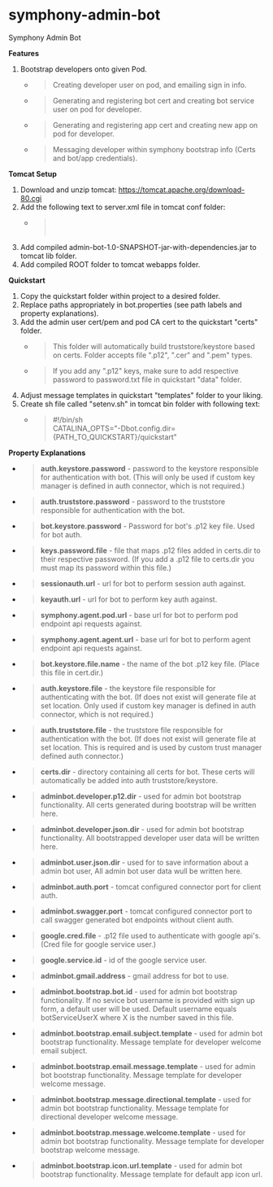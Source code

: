 # symphony-admin-bot
Symphony Admin Bot

**Features**
1. Bootstrap developers onto given Pod.
   - > Creating developer user on pod, and emailing sign in info.
   - > Generating and registering bot cert and creating bot service user on pod for developer.
   - > Generating and registering app cert and creating new app on pod for developer.
   - > Messaging developer within symphony bootstrap info (Certs and bot/app credentials).

**Tomcat Setup**
1. Download and unzip tomcat: https://tomcat.apache.org/download-80.cgi
2. Add the following text to server.xml file in tomcat conf folder:
   - > <Connector port= "{ADD_DESIRED_AUTH_PORT_HERE}"  
       protocol="org.apache.coyote.http11.Http11NioProtocol" 
       SSLEnabled= "true" maxThreads="150" scheme="https" secure="true"  
       keystoreFile="./certs/tomcat.keystore"  
       keystorePass="{ADD_TOMCAT_KEYSTORE_PASSWORD_HERE}"  
       truststoreFile="./certs/server.truststore"  
       trustManagerClassName="com.symphony.adminbot.model.tomcat.TomcatCertManager" 
       truststorePass="{ADD_TOMCAT_TRUSTORE_PASSWORD}"  
       clientAuth="true" sslProtocol="TLS" /> <br/>
       <br/><Connector port= "{ADD_DESIRED_SWAGGER_PORT_HERE}"  
       protocol="org.apache.coyote.http11.Http11NioProtocol" 
       SSLEnabled= "true" maxThreads="150" scheme="https" secure="true"  
       keystoreFile="./certs/tomcat.keystore"  
       keystorePass="{TOMCAT_KEYSTORE_PASSWORD}"  
       truststoreFile="./certs/server.truststore"  
       truststorePass="{ADD_TOMCAT_TRUSTORE_PASSWORD_HERE}"  
       clientAuth="false" sslProtocol="TLS" /> 
3. Add compiled admin-bot-1.0-SNAPSHOT-jar-with-dependencies.jar to tomcat lib folder.
4. Add compiled ROOT folder to tomcat webapps folder.

**Quickstart**
1. Copy the quickstart folder within project to a desired folder.
2. Replace paths appropriately in bot.properties (see path labels and property explanations).
3. Add the admin user cert/pem and pod CA cert to the quickstart "certs" folder. 
   - > This folder will automatically build truststore/keystore based on certs. Folder accepts file ".p12", ".cer" and ".pem" types.
   - > If you add any ".p12" keys, make sure to add respective password to password.txt file in quickstart "data" folder.
5. Adjust message templates in quickstart "templates" folder to your liking.
6. Create sh file called "setenv.sh" in tomcat bin folder with following text:
   - > \#!/bin/sh <br/> CATALINA_OPTS="-Dbot.config.dir={PATH_TO_QUICKSTART}/quickstart" 

**Property Explanations**
- >  **auth.keystore.password** - password to the keystore responsible for authentication with bot. (This will only be used if custom key manager is defined in auth connector, which is not required.)
- >  **auth.truststore.password** - password to the truststore responsible for authentication with the bot.
- >  **bot.keystore.password** - Password for bot's .p12 key file. Used for bot auth.
- >  **keys.password.file** - file that maps .p12 files added in certs.dir to their respective password. (If you add a .p12 file to certs.dir you must map its password within this file.)
- >  **sessionauth.url** - url for bot to perform session auth against.
- >  **keyauth.url** - url for bot to perform key auth against.
- >  **symphony.agent.pod.url** - base url for bot to perform pod endpoint api requests against.
- >  **symphony.agent.agent.url** - base url for bot to perform agent endpoint api requests against.
- >  **bot.keystore.file.name** - the name of the bot .p12 key file. (Place this file in cert.dir.)
- >  **auth.keystore.file** - the keystore file responsible for authenticating with the bot. (If does not exist will generate file at set location. Only used if custom key manager is defined in auth connector, which is not required.)
- >  **auth.truststore.file** - the truststore file responsible for authentication with the bot. (If does not exist will generate file at set location. This is required and is used by custom trust manager defined auth connector.)
- >  **certs.dir** - directory containing all certs for bot. These certs will automatically be added into auth truststore/keystore.
- >  **adminbot.developer.p12.dir** - used for admin bot bootstrap functionality. All certs generated during bootstrap will be written here.
- >  **adminbot.developer.json.dir** - used for admin bot bootstrap functionality. All bootstrapped developer user data will be written here.
- >  **adminbot.user.json.dir** - used for to save information about a admin bot user, All admin bot user data wull be written here.
- >  **adminbot.auth.port** - tomcat configured connector port for client auth.
- >  **adminbot.swagger.port** - tomcat configured connector port to call swagger generated bot endpoints without client auth.
- >  **google.cred.file** - .p12 file used to authenticate with google api's. (Cred file for google service user.)
- >  **google.service.id** - id of the google service user.
- >  **adminbot.gmail.address** - gmail address for bot to use.
- >  **adminbot.bootstrap.bot.id** - used for admin bot bootstrap functionality. If no sevice bot username is provided with sign up form, a default user will be used. Default username equals botServiceUserX where X is the number saved in this file.
- >  **adminbot.bootstrap.email.subject.template** - used for admin bot bootstrap functionality. Message template for developer welcome email subject.
- >  **adminbot.bootstrap.email.message.template** - used for admin bot bootstrap functionality. Message template for developer welcome message.
- >  **adminbot.bootstrap.message.directional.template** - used for admin bot bootstrap functionality. Message template for directional developer welcome message.
- >  **adminbot.bootstrap.message.welcome.template** - used for admin bot bootstrap functionality. Message template for developer bootstrap welcome message.
- >  **adminbot.bootstrap.icon.url.template** - used for admin bot bootstrap functionality. Message template for default app icon url.

